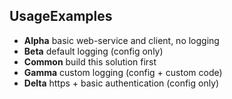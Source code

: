 ## UsageExamples ##
* **Alpha** basic web-service and client, no logging
* **Beta** default logging (config only)
* **Common** build this solution first
* **Gamma** custom logging (config + custom code)
* **Delta** https + basic authentication (config only)